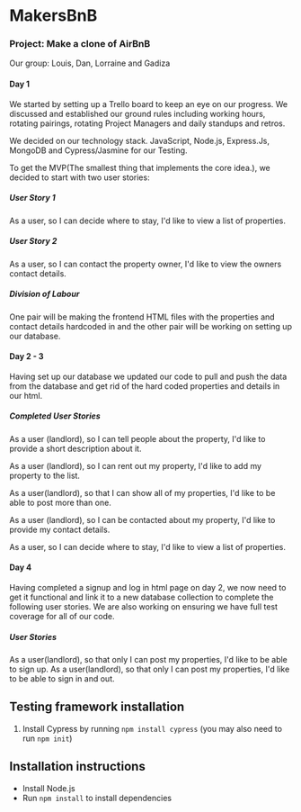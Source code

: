 # MakersBnB


### Project: Make a clone of AirBnB

Our group: Louis, Dan, Lorraine and Gadiza

#### Day 1

We started by setting up a Trello board to keep an eye on our progress. We discussed and established our ground rules including working hours, rotating pairings, rotating Project Managers and daily standups and retros.

We decided on our technology stack. JavaScript, Node.js, Express.Js, MongoDB and Cypress/Jasmine for our Testing.

To get the MVP(The smallest thing that implements the core idea.), we decided to start with two user stories:

##### User Story 1

As a user, so I can decide where to stay, I'd like to view a list of properties.

##### User Story 2

As a user, so I can contact the property owner, I'd like to view the owners contact details.

##### Division of Labour

One pair will be making the frontend HTML files with the properties and contact details hardcoded in and the other pair will be working on setting up our database.


#### Day 2 - 3

Having set up our database we updated our code to pull and push the data from the database and get rid of the hard coded properties and details in our html. 

##### Completed User Stories

As a user (landlord), so I can tell people about the property, I'd like to provide a short description about it.

As a user (landlord), so I can rent out my property, I'd like to add my property to the list.

As a user(landlord), so that I can show all of my properties, I'd like to be able to post more than one.

As a user (landlord), so I can be contacted about my property, I'd like to provide my contact details.

As a user, so I can decide where to stay, I'd like to view a list of properties.

#### Day 4

Having completed a signup and log in html page on day 2, we now need to get it functional and link it to a new database collection to complete the following user stories. We are also working on ensuring we have full test coverage for all of our code. 

##### User Stories

As a user(landlord), so that only I can post my properties, I'd like to be able to sign up.
As a user(landlord), so that only I can post my properties, I'd like to be able to sign in and out.



Testing framework installation
-----

1. Install Cypress by running `npm install cypress` (you may also need to run `npm init`)


Installation instructions
-----

- Install Node.js
- Run `npm install` to install dependencies
